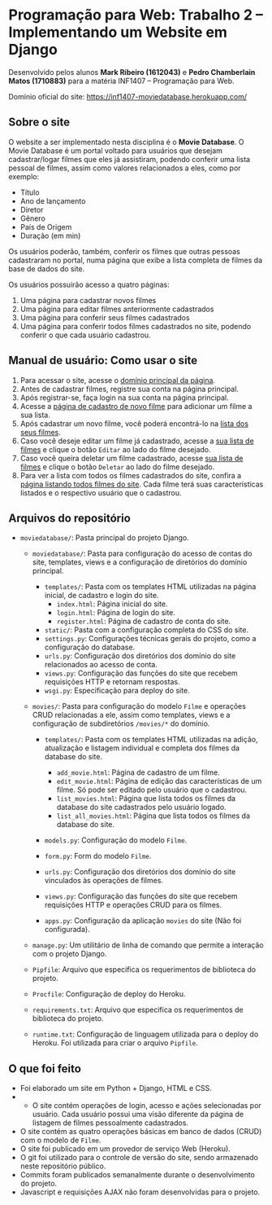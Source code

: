 # Programação para Web: Trabalho 2 – Implementando um Website em Django
Desenvolvido pelos alunos **Mark Ribeiro (1612043)** e **Pedro Chamberlain Matos (1710883)** para a matéria INF1407 – Programação para Web.

Domínio oficial do site: https://inf1407-moviedatabase.herokuapp.com/

## Sobre o site

O website a ser implementado nesta disciplina é o **Movie Database**. O Movie Database é um portal voltado para usuários que desejam cadastrar/logar filmes que eles já assistiram, podendo conferir uma lista pessoal de filmes, assim como valores relacionados a eles, como por exemplo:
- Título
- Ano de lançamento
- Diretor
- Gênero
- País de Origem
- Duração (em min)

Os usuários poderão, também, conferir os filmes que outras pessoas cadastraram no portal, numa página que exibe a lista completa de filmes da base de dados do site.

Os usuários possuirão acesso a quatro páginas:
1. Uma página para cadastrar novos filmes
2. Uma página para editar filmes anteriormente cadastrados
3. Uma página para conferir seus filmes cadastrados
4. Uma página para conferir todos filmes cadastrados no site, podendo conferir o que cada usuário cadastrou.

## Manual de usuário: Como usar o site
1. Para acessar o site, acesse o [domínio principal da página](https://inf1407-moviedatabase.herokuapp.com/).
2. Antes de cadastrar filmes, registre sua conta na página principal.
3. Após registrar-se, faça login na sua conta na página principal.
4. Acesse a [página de cadastro de novo filme](https://inf1407-moviedatabase.herokuapp.com/movies/create/) para adicionar um filme a sua lista.
5. Após cadastrar um novo filme, você poderá encontrá-lo na [lista dos seus filmes](https://inf1407-moviedatabase.herokuapp.com/movies/list/).
6. Caso você deseje editar um filme já cadastrado, acesse a [sua lista de filmes](https://inf1407-moviedatabase.herokuapp.com/movies/list/) e clique o botão `Editar` ao lado do filme desejado. 
7. Caso você queira deletar um filme cadastrado, acesse [sua lista de filmes](https://inf1407-moviedatabase.herokuapp.com/movies/list/) e clique o botão `Deletar` ao lado do filme desejado.
8. Para ver a lista com todos os filmes cadastrados do site, confira a [página listando todos filmes do site](https://inf1407-moviedatabase.herokuapp.com/movies/list_all/). Cada filme terá suas características listados e o respectivo usuário que o cadastrou.

## Arquivos do repositório
- `moviedatabase/`: Pasta principal do projeto Django.

  - `moviedatabase/`: Pasta para configuração do acesso de contas do site, templates, views e a configuração de diretórios do domínio principal.
  
    - `templates/`: Pasta com os templates HTML utilizadas na página inicial, de cadastro e login do site. 
      - `index.html`: Página inicial do site.
      - `login.html`: Página de login do site.
      - `register.html`: Página de cadastro de conta do site.
    - `static/`: Pasta com a configuração completa do CSS do site. 
    - `settings.py`: Configurações técnicas gerais do projeto, como a configuração do database.
    - `urls.py`:  Configuração dos diretórios dos domínio do site relacionados ao acesso de conta.
    - `views.py`:  Configuração das funções do site que recebem requisições HTTP e retornam respostas.
    - `wsgi.py`: Especificação para deploy do site.
    
  - `movies/`: Pasta para configuração do modelo `Filme` e operações CRUD relacionadas a ele, assim como templates, views e a configuração de subdiretórios `/movies/*` do domínio.
  
    - `templates/`: Pasta com os templates HTML utilizadas na adição, atualização e listagem individual e completa dos filmes da database do site. 
    
      - `add_movie.html`: Página de cadastro de um filme.
      - `edit_movie.html`: Página de edição das características de um filme. Só pode ser editado pelo usuário que o cadastrou.
      - `list_movies.html`: Página que lista todos os filmes da database do site cadastrados pelo usuário logado.
      - `list_all_movies.html`: Página que lista todos os filmes da database do site.
    - `models.py`: Configuração do modelo `Filme`.
    - `form.py`: Form do modelo `Filme`.
    - `urls.py`:  Configuração dos diretórios dos domínio do site vinculados às operações de filmes.
    - `views.py`:  Configuração das funções do site que recebem requisições HTTP e operações CRUD para os filmes.
    - `apps.py`:  Configuração da aplicação `movies` do site (Não foi configurada).
    
  - `manage.py`: Um utilitário de linha de comando que permite a interação com o projeto Django.
  - `Pipfile`: Arquivo que especifica os requerimentos de biblioteca do projeto.
  - `Procfile`: Configuração de deploy do Heroku.
  - `requirements.txt`: Arquivo que especifica os requerimentos de biblioteca do projeto.
  - `runtime.txt`: Configuração de linguagem utilizada para o deploy do Heroku. Foi utilizada para criar o arquivo `Pipfile`.

## O que foi feito
- Foi elaborado um site em Python + Django, HTML e CSS.
- - O site contém operações de login, acesso e ações selecionadas por usuário. Cada usuário possui uma visão diferente da página de listagem de filmes pessoalmente cadastrados.
- O site contém as quatro operações básicas em banco de dados (CRUD) com o modelo de `Filme`.
- O site foi publicado em um provedor de serviço Web (Heroku).
- O git foi utilizado para o controle de versão do site, sendo armazenado neste repositório público.
- Commits foram publicados semanalmente durante o desenvolvimento do projeto.
- Javascript e requisições AJAX não foram desenvolvidas para o projeto.
